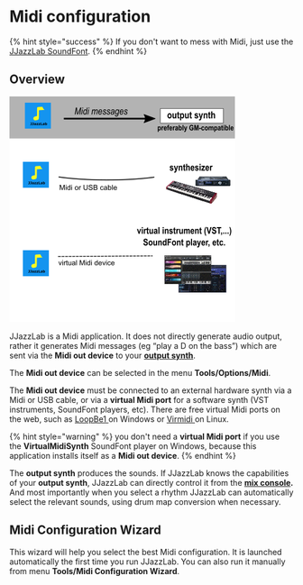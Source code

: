 # Midi configuration

{% hint style="success" %}
If you don't want to mess with Midi, just use the [JJazzLab SoundFont](jjazzlab-soundfont/). 
{% endhint %}

## Overview

![](../.gitbook/assets/midiwizard-image1%20%282%29.png)

JJazzLab is a Midi application. It does not directly generate audio output, rather it generates Midi messages \(eg “play a D on the bass”\) which are sent via the **Midi out device** to your [**output synth**](output-synth.md). 

The **Midi out device** can be selected in the menu **Tools/Options/Midi**.

The **Midi out device** must be connected to an external hardware synth via a Midi or USB cable, or via a **virtual Midi port** for a software synth \(VST instruments, SoundFont players, etc\). There are free virtual Midi ports on the web, such as [LoopBe1 ](https://nerds.de/en/loopbe1.html)on Windows or [Virmidi ](https://alsa.opensrc.org/Virmidi)on Linux.

{% hint style="warning" %}
you don't need a **virtual Midi port** if you use the **VirtualMidiSynth** SoundFont player on Windows, because this application installs itself as a **Midi out device**.
{% endhint %}

The **output synth** produces the sounds. If JJazzLab knows the capabilities of your **output synth**, JJazzLab can directly control it from the [**mix console**](../songs/song-editors/mix-console.md)**.** And most importantly when you select a rhythm JJazzLab can automatically select the relevant sounds, using drum map conversion when necessary. 

## Midi Configuration Wizard <a id="midi-configuration-wizard"></a>

This wizard will help you select the best Midi configuration.  It is launched automatically the first time you run JJazzLab. You can also run it manually from menu **Tools/Midi Configuration Wizard**.

